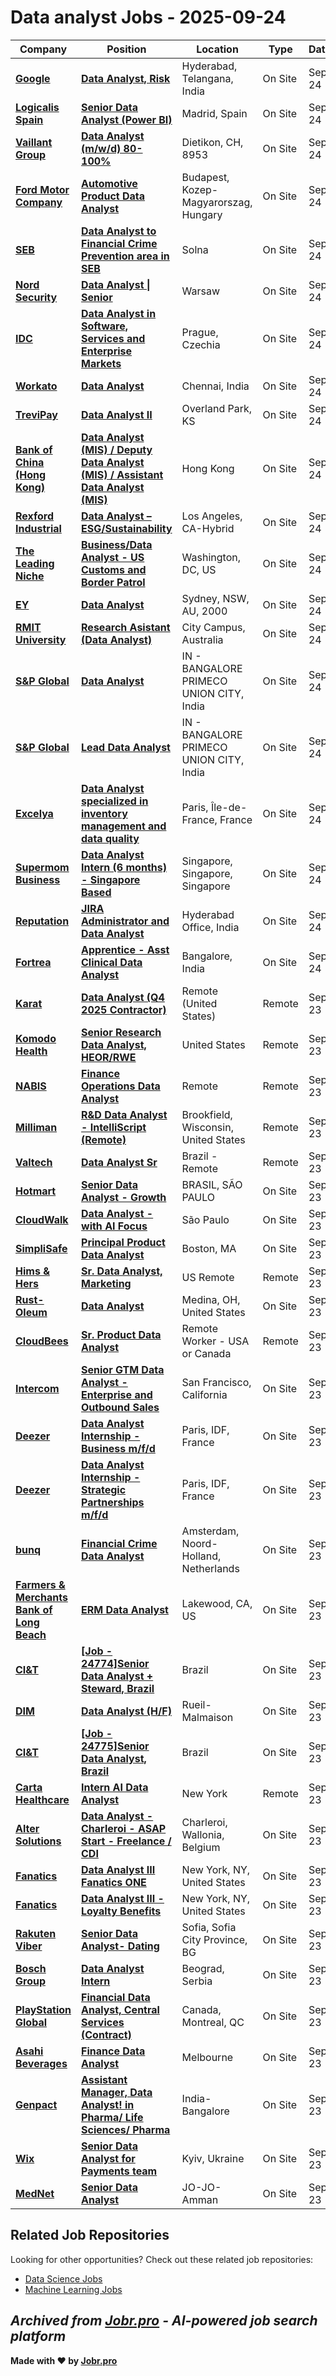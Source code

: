 # Data analyst Jobs - 2025-09-24

| Company | Position | Location | Type | Date |
| ------- | -------- | -------- | ---- | ------ |
| **[Google](https://www.google.com/)** | **[Data Analyst, Risk](https://www.google.com/about/careers/applications/jobs/results/115273154284135110-data-analyst-risk)** | Hyderabad, Telangana, India | On Site | Sep 24 |
| **[Logicalis Spain](https://www.es.logicalis.com/)** | **[Senior Data Analyst (Power BI)](https://logicalisespana.teamtailor.com/jobs/6502053-senior-data-analyst-power-bi)** | Madrid, Spain | On Site | Sep 24 |
| **[Vaillant Group](https://www.vaillant-group.com)** | **[Data Analyst (m/w/d) 80-100%](https://jobs.vaillant-group.com/job/Dietikon-Data-Analyst-%28mwd%29-80-100-8953/1250607001/)** | Dietikon, CH, 8953 | On Site | Sep 24 |
| **[Ford Motor Company](https://corporate.ford.com/)** | **[Automotive Product Data Analyst](https://efds.fa.em5.oraclecloud.com/hcmUI/CandidateExperience/en/sites/jobsearch/job/52031)** | Budapest, Kozep-Magyarorszag, Hungary | On Site | Sep 24 |
| **[SEB](https://sebgroup.com/)** | **[Data Analyst to Financial Crime Prevention area in SEB](https://jobs.eu.lever.co/seb/8f0c0105-9982-4bc1-8bb3-a7573209adc1)** | Solna | On Site | Sep 24 |
| **[Nord Security](https://nordsecurity.com/)** | **[Data Analyst \| Senior](https://jobs.lever.co/nordsec/949373dd-cc16-4041-bedf-25b752b58c57)** | Warsaw | On Site | Sep 24 |
| **[IDC](https://www.idc.com/)** | **[Data Analyst in Software, Services and Enterprise Markets](https://idccareers-emea-idg.icims.com/jobs/6224/data-analyst-in-software%2c-services-and-enterprise-markets/job?in_iframe=1)** | Prague, Czechia | On Site | Sep 24 |
| **[Workato](https://www.workato.com/)** | **[Data Analyst](https://job-boards.greenhouse.io/workato/jobs/8145005002)** | Chennai, India | On Site | Sep 24 |
| **[TreviPay](https://www.trevipay.com/)** | **[Data Analyst II](https://jobs.lever.co/trevipay/5f1e615a-5aa7-4aea-8cde-abb7786aa27b)** | Overland Park, KS | On Site | Sep 24 |
| **[Bank of China (Hong Kong)](https://www.bochk.com/)** | **[Data Analyst (MIS) / Deputy Data Analyst (MIS) / Assistant Data Analyst (MIS)](https://careers.pageuppeople.com/798/cw/en/job/499763)** | Hong Kong | On Site | Sep 24 |
| **[Rexford Industrial](https://www.rexfordindustrial.com/)** | **[Data Analyst – ESG/Sustainability](https://job-boards.greenhouse.io/rexfordindustrial/jobs/5656887004)** | Los Angeles, CA-Hybrid | On Site | Sep 24 |
| **[The Leading Niche](https://theleadingniche.com/)** | **[Business/Data Analyst - US Customs and Border Patrol](https://recruiting.paylocity.com/Recruiting/Jobs/Details/3596815)** | Washington, DC, US | On Site | Sep 24 |
| **[EY](https://www.ey.com)** | **[Data Analyst](https://careers.ey.com/ey/job/Sydney-Data-Analyst-NSW-2000/1250825101/)** | Sydney, NSW, AU, 2000 | On Site | Sep 24 |
| **[RMIT University](https://www.rmit.edu.au)** | **[Research Asistant (Data Analyst)](https://rmit.wd3.myworkdayjobs.com/en-US/RMIT_Jobs/job/Melbourne/Research-Asistant--Data-Analyst-_JR42875)** | City Campus, Australia | On Site | Sep 24 |
| **[S&P Global](https://www.spglobal.com/)** | **[Data Analyst](https://spgi.wd5.myworkdayjobs.com/en-US/SPGI_Careers/job/Banglore-Karnatak/Data-Analyst_319474-1)** | IN - BANGALORE PRIMECO UNION CITY, India | On Site | Sep 24 |
| **[S&P Global](https://www.spglobal.com/)** | **[Lead Data Analyst](https://spgi.wd5.myworkdayjobs.com/en-US/SPGI_Internal/job/Banglore-Karnatak/Lead-Data-Analyst_319477-2)** | IN - BANGALORE PRIMECO UNION CITY, India | On Site | Sep 24 |
| **[Excelya](https://www.excelya.com/)** | **[Data Analyst specialized in inventory management and data quality](https://apply.workable.com/j/A669B89849/apply)** | Paris, Île-de-France, France | On Site | Sep 24 |
| **[Supermom Business](https://welovesupermom.com)** | **[Data Analyst Intern (6 months) - Singapore Based](https://apply.workable.com/j/D7D2F91139/apply)** | Singapore, Singapore, Singapore | On Site | Sep 24 |
| **[Reputation](https://www.reputation.com/)** | **[JIRA Administrator and Data Analyst](https://reputation.wd1.myworkdayjobs.com/en-US/External/job/Hyderabad-India-Hybrid/JIRA-Administrator-and-Data-Analyst_JR101553)** | Hyderabad Office, India | On Site | Sep 24 |
| **[Fortrea](https://www.fortrea.com/)** | **[Apprentice - Asst Clinical Data Analyst](https://fortrea.wd1.myworkdayjobs.com/en-US/Fortrea/job/Bangalore/Apprentice---Asst-Clinical-Data-Analyst_255050)** | Bangalore, India | On Site | Sep 24 |
| **[Karat](https://karat.com/)** | **[Data Analyst (Q4 2025 Contractor)](https://job-boards.greenhouse.io/karat/jobs/8174192002)** | Remote (United States) | Remote | Sep 23 |
| **[Komodo Health](https://www.komodohealth.com/)** | **[Senior Research Data Analyst, HEOR/RWE](https://job-boards.greenhouse.io/komodohealth/jobs/7975049002)** | United States | Remote | Sep 23 |
| **[NABIS](https://www.nabis.com/)** | **[Finance Operations Data Analyst](https://job-boards.greenhouse.io/nabis/jobs/5633444004)** | Remote | Remote | Sep 23 |
| **[Milliman](https://careers.milliman.com)** | **[R&D Data Analyst - IntelliScript (Remote)](https://recruiting2.ultipro.com/MIL1017/JobBoard/f54234e9-dfde-b183-fd20-4fbdb19cba7a/OpportunityDetail?opportunityId=919d81ba-9efe-4ddb-a1c6-a825da79c9b6)** | Brookfield, Wisconsin, United States | Remote | Sep 23 |
| **[Valtech](https://www.valtech.com/)** | **[Data Analyst Sr](https://job-boards.eu.greenhouse.io/valtech/jobs/4664799101)** | Brazil - Remote | Remote | Sep 23 |
| **[Hotmart](https://www.hotmart.com/)** | **[Senior Data Analyst - Growth](https://job-boards.eu.greenhouse.io/hotmartcareersbr/jobs/4679215101)** | BRASIL, SÃO PAULO | On Site | Sep 23 |
| **[CloudWalk](https://www.cloudwalk.io/)** | **[Data Analyst - with AI Focus](https://jobs.lever.co/cloudwalk/9cb5bda4-4b14-42b9-9d88-3f3167d26fda)** | São Paulo | On Site | Sep 23 |
| **[SimpliSafe](https://simplisafe.com/)** | **[Principal Product Data Analyst](https://job-boards.greenhouse.io/simplisafe/jobs/7245375)** | Boston, MA | On Site | Sep 23 |
| **[Hims & Hers](https://www.hims.com/)** | **[Sr. Data Analyst, Marketing](https://jobs.ashbyhq.com/hims-and-hers/ba45b335-e1a3-4da5-8b6a-c7e39a49c473)** | US Remote | Remote | Sep 23 |
| **[Rust-Oleum](https://www.rustoleum.com/)** | **[Data Analyst](https://hcwx.fa.us2.oraclecloud.com/hcmUI/CandidateExperience/en/sites/jobsearch/job/12519)** | Medina, OH, United States | On Site | Sep 23 |
| **[CloudBees](https://www.cloudbees.com/)** | **[Sr. Product Data Analyst](https://recruiting.paylocity.com/Recruiting/Jobs/Details/3595696)** | Remote Worker - USA or Canada | Remote | Sep 23 |
| **[Intercom](https://www.intercom.com/)** | **[Senior GTM Data Analyst - Enterprise and Outbound Sales](https://job-boards.greenhouse.io/intercom/jobs/7269364)** | San Francisco, California | On Site | Sep 23 |
| **[Deezer](https://www.deezer.com/)** | **[Data Analyst Internship - Business m/f/d](https://jobs.smartrecruiters.com/Deezer/744000083504706-data-analyst-internship-business-m-f-d)** | Paris, IDF, France | On Site | Sep 23 |
| **[Deezer](https://www.deezer.com/)** | **[Data Analyst Internship - Strategic Partnerships m/f/d](https://jobs.smartrecruiters.com/Deezer/744000083505165-data-analyst-internship-strategic-partnerships-m-f-d)** | Paris, IDF, France | On Site | Sep 23 |
| **[bunq](https://www.bunq.com/)** | **[Financial Crime Data Analyst](https://careers.bunq.com/o/financial-crime-data-analyst)** | Amsterdam, Noord-Holland, Netherlands | On Site | Sep 23 |
| **[Farmers & Merchants Bank of Long Beach](https://www.fmb.com/)** | **[ERM Data Analyst](https://workforcenow.adp.com/mascsr/default/mdf/recruitment/recruitment.html?cid=45d0c09a-f362-43e9-a0af-463afde0dc5f&jobId=598580)** | Lakewood, CA, US | On Site | Sep 23 |
| **[CI&T](https://ciandt.com/)** | **[\[Job - 24774\]Senior Data Analyst + Steward, Brazil](https://jobs.lever.co/ciandt/96378dea-316f-43ca-87e7-f2e20702a6e7)** | Brazil | On Site | Sep 23 |
| **[DIM](https://www.dim.com/)** | **[Data Analyst (H/F)](https://job-boards.greenhouse.io/dim/jobs/7271111)** | Rueil-Malmaison | On Site | Sep 23 |
| **[CI&T](https://ciandt.com/)** | **[\[Job - 24775\]Senior Data Analyst, Brazil](https://jobs.lever.co/ciandt/89a90d0a-107f-4e98-bc66-a8a30643ec73)** | Brazil | On Site | Sep 23 |
| **[Carta Healthcare](https://www.carta.healthcare/)** | **[Intern AI Data Analyst](https://www.carta.healthcare/careers/job/5649454004?gh_jid=5649454004)** | New York | Remote | Sep 23 |
| **[Alter Solutions](https://www.alter-solutions.com/)** | **[Data Analyst - Charleroi - ASAP Start - Freelance / CDI](https://jobs.smartrecruiters.com/AlterSolutions/744000083496015-data-analyst-charleroi-asap-start-freelance-cdi)** | Charleroi, Wallonia, Belgium | On Site | Sep 23 |
| **[Fanatics](https://www.fanaticsinc.com/)** | **[Data Analyst III Fanatics ONE](https://fa-exki-saasfaprod1.fa.ocs.oraclecloud.com/hcmUI/CandidateExperience/en/sites/jobsearch/job/24792)** | New York, NY, United States | On Site | Sep 23 |
| **[Fanatics](https://www.fanaticsinc.com/)** | **[Data Analyst III - Loyalty Benefits](https://fa-exki-saasfaprod1.fa.ocs.oraclecloud.com/hcmUI/CandidateExperience/en/sites/jobsearch/job/24791)** | New York, NY, United States | On Site | Sep 23 |
| **[Rakuten Viber](https://www.viber.com/)** | **[Senior Data Analyst- Dating](https://www.comeet.com/jobs/viber/04.002/senior-data-analyst--dating/F8.D56)** | Sofia, Sofia City Province, BG | On Site | Sep 23 |
| **[Bosch Group](https://www.bosch.com)** | **[Data Analyst Intern](https://jobs.smartrecruiters.com/BoschGroup/744000083481575-data-analyst-intern-)** | Beograd, Serbia | On Site | Sep 23 |
| **[PlayStation Global](https://www.playstation.com/)** | **[Financial Data Analyst, Central Services (Contract)](https://job-boards.greenhouse.io/sonyinteractiveentertainmentglobal/jobs/5656967004)** | Canada, Montreal, QC | On Site | Sep 23 |
| **[Asahi Beverages](https://www.asahi.com.au/)** | **[Finance Data Analyst](https://careers.pageuppeople.com/527/cw/en/job/503167)** | Melbourne | On Site | Sep 23 |
| **[Genpact](https://www.genpact.com/)** | **[Assistant Manager, Data Analyst! in Pharma/ Life Sciences/ Pharma](https://genpact.taleo.net/careersection/sgy_external_career_section/jobdetail.ftl?job=ANA018491)** | India-Bangalore | On Site | Sep 23 |
| **[Wix](https://www.wix.com/)** | **[Senior Data Analyst for Payments team](https://jobs.smartrecruiters.com/Wix2/744000083472646-senior-data-analyst-for-payments-team-)** | Kyiv, Ukraine | On Site | Sep 23 |
| **[MedNet](https://www.mednet-global.com/)** | **[Senior Data Analyst](https://munichhealth.taleo.net/careersection/ex1/jobdetail.ftl?job=2500000Q)** | JO-JO-Amman | On Site | Sep 23 |

## Related Job Repositories

Looking for other opportunities? Check out these related job repositories:

- [Data Science Jobs](https://github.com/jobs-jobr-pro/Data-Science-Jobs)
- [Machine Learning Jobs](https://github.com/jobs-jobr-pro/Machine-Learning-Jobs)



*Archived from [Jobr.pro](https://jobr.pro?utm_source=github&utm_medium=repo&utm_campaign=github-data-analyst-jobs) - AI-powered job search platform*
---

**Made with ❤️ by [Jobr.pro](https://jobr.pro?utm_source=github&utm_medium=repo&utm_campaign=github-data-analyst-jobs)**